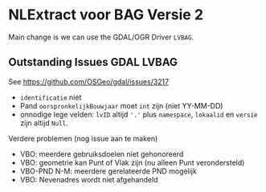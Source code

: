 # NLExtract voor BAG Versie 2

Main change is we can use the GDAL/OGR Driver `LVBAG`.

## Outstanding Issues GDAL LVBAG

See https://github.com/OSGeo/gdal/issues/3217

* `identificatie` niet
* Pand `oorspronkelijkBouwjaar` moet `int` zijn (niet YY-MM-DD)
* onnodige lege velden: `lvID` altijd `'.'` plus `namespace`, `lokaalid` en `versie` zijn altijd `Null`.  

Verdere problemen (nog issue aan te maken)

* VBO: meerdere gebruiksdoelen niet gehonoreerd
* VBO: geometrie kan Punt of Vlak zijn (nu alleen Punt verondersteld)
* VBO-PND N-M: meerdere gerelateerde PND mogelijk
* VBO: Nevenadres wordt niet afgehandeld
